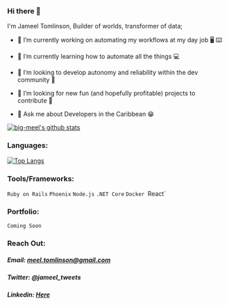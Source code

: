 ### Hi there 👋

I'm Jameel Tomlinson, Builder of worlds, transformer of data;

- 🔭 I’m currently working on automating my workflows at my day job :desktop_computer: :keyboard:

- 🌱 I’m currently learning how to automate all the things :computer:

- 👯 I’m looking to develop autonomy and reliability within the dev community :handshake:

- 🤔 I’m looking for new fun (and hopefully profitable) projects to contribute :thinking:

- 💬 Ask me about Developers in the Caribbean :grin:


[![big-meel's github stats](https://github-readme-stats.vercel.app/api?username=big-meel&show_icons=true&hide_border=true&theme=radical)](https://github.com/anuraghazra/github-readme-stats)


### Languages:

[![Top Langs](https://github-readme-stats.vercel.app/api/top-langs/?username=big-meel&layout=compact&hide_border=true&theme=radical)](https://github.com/anuraghazra/github-readme-stats)


### Tools/Frameworks:
`Ruby on Rails`
`Phoenix`
`Node.js`
`.NET Core`
`Docker
`React`

### Portfolio:
`Coming Soon`

### Reach Out:
##### Email: meel.tomlinson@gmail.com
##### Twitter: @jameel_tweets
##### Linkedin: [Here](https://www.linkedin.com/in/jameel-tomlinson-7b3379203/)




